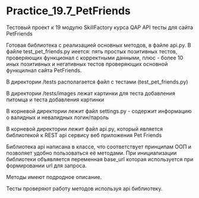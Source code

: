 # Practice_19.7_PetFriends

Тестовый проект к 19 модулю SkillFactory курса QAP
API тесты для сайта PetFriends

Готовая библиотека с реализацией основных методов, в файле api.py.
В файле test_pet_friends.py иеется: пять простых позитивных тестов, проверяющих функционал с корректными данными, плюс - более 10 иных позитивных и негативных тестов
проверяющих основной функцилнал сайта PetFriends.

В директории /tests располагается файл с тестами (test_pet_friends.py)

В директории /tests/images лежат картинки для теста добавления питомца и теста добавления картинки

В корневой директории лежит файл settings.py - содержит информацию о валидных и невалидных логин/пароль

В корневой директории лежит файл api.py, который является библиотекой к REST api сервису веб приложения Pet Friends

Библиотека api написана в классе, что соответствует принципам ООП и позволяет удобно пользоваться её методами.
При инициализации библиотеки объявляется переменная base_url которая используется при формировании url для запроса.

Методы имеют подродное описание.

Тесты проверяют работу методов используя api библиотеку.

